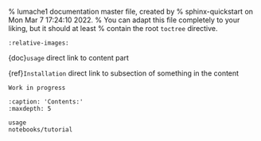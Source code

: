 % lumache1 documentation master file, created by
% sphinx-quickstart on Mon Mar  7 17:24:10 2022.
% You can adapt this file completely to your liking, but it should at least
% contain the root `toctree` directive.



```{include} ../../README.md
:relative-images:
```

{doc}`usage` direct link to content part 

{ref}`Installation` direct link to subsection of something in the content



```{warning}
Work in progress
```

```{toctree}
:caption: 'Contents:'
:maxdepth: 5

usage
notebooks/tutorial
```


